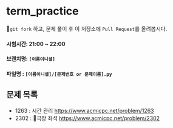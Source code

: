 # term_practice
`git fork` 하고, 문제 풀이 후 이 저장소에 `Pull Request`를 올려봅시다.
#### 시험시간: 21:00 ~ 22:00
#### 브랜치명: `[이름이니셜]`
#### 파일명 : `[이름이니셜]/[문제번호 or 문제이름].py`

## 문제 목록
- 1263 : 시간 관리 https://www.acmicpc.net/problem/1263
- 2302 : 극장 좌석 https://www.acmicpc.net/problem/2302
